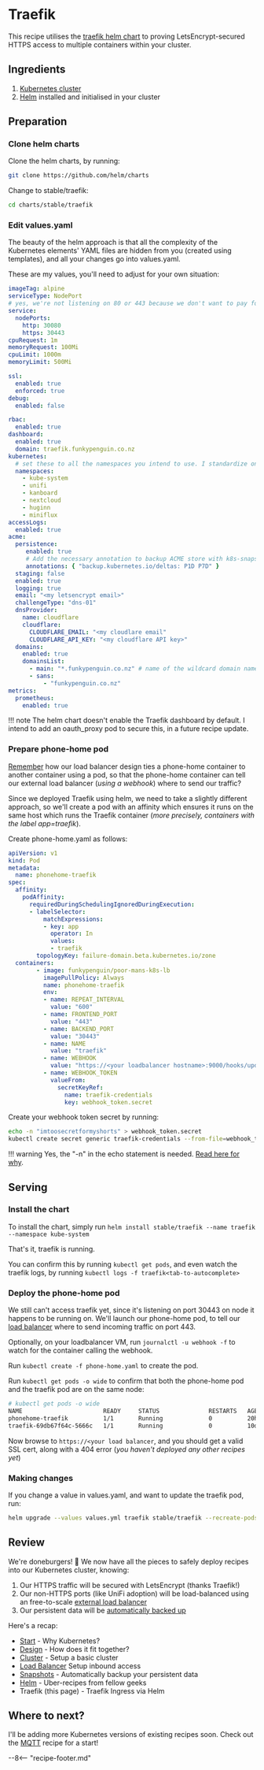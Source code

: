 # Traefik

This recipe utilises the [traefik helm chart](https://github.com/helm/charts/tree/master/stable/traefik) to proving LetsEncrypt-secured HTTPS access to multiple containers within your cluster.

## Ingredients

1. [Kubernetes cluster](/kubernetes/cluster/)
2. [Helm](/kubernetes/helm/) installed and initialised in your cluster

## Preparation

### Clone helm charts

Clone the helm charts, by running:

```bash
git clone https://github.com/helm/charts
```

Change to stable/traefik:

```bash
cd charts/stable/traefik
```

### Edit values.yaml

The beauty of the helm approach is that all the complexity of the Kubernetes elements' YAML files are hidden from you (created using templates), and all your changes go into values.yaml.

These are my values, you'll need to adjust for your own situation:

```yaml
imageTag: alpine
serviceType: NodePort
# yes, we're not listening on 80 or 443 because we don't want to pay for a loadbalancer IP to do this. I use poor-mans-k8s-lb instead
service:
  nodePorts:
    http: 30080
    https: 30443
cpuRequest: 1m
memoryRequest: 100Mi
cpuLimit: 1000m
memoryLimit: 500Mi

ssl:
  enabled: true
  enforced: true
debug:
  enabled: false

rbac:
  enabled: true
dashboard:
  enabled: true
  domain: traefik.funkypenguin.co.nz
kubernetes:
  # set these to all the namespaces you intend to use. I standardize on one-per-stack. You can always add more later
  namespaces:
    - kube-system
    - unifi
    - kanboard
    - nextcloud
    - huginn
    - miniflux
accessLogs:
  enabled: true
acme:
  persistence:
     enabled: true
     # Add the necessary annotation to backup ACME store with k8s-snapshots
     annotations: { "backup.kubernetes.io/deltas: P1D P7D" }
  staging: false
  enabled: true
  logging: true
  email: "<my letsencrypt email>"
  challengeType: "dns-01"
  dnsProvider:
    name: cloudflare
    cloudflare:
      CLOUDFLARE_EMAIL: "<my cloudlare email"
      CLOUDFLARE_API_KEY: "<my cloudflare API key>"
  domains:
    enabled: true
    domainsList:
      - main: "*.funkypenguin.co.nz" # name of the wildcard domain name for the certificate
      - sans:
          - "funkypenguin.co.nz"
metrics:
  prometheus:
    enabled: true
```

!!! note
    The helm chart doesn't enable the Traefik dashboard by default. I intend to add an oauth_proxy pod to secure this, in a future recipe update.

### Prepare phone-home pod

[Remember](/kubernetes/loadbalancer/) how our load balancer design ties a phone-home container to another container using a pod, so that the phone-home container can tell our external load balancer (_using a webhook_) where to send our traffic?

Since we deployed Traefik using helm, we need to take a slightly different approach, so we'll create a pod with an affinity which ensures it runs on the same host which runs the Traefik container (_more precisely, containers with the label app=traefik_).

Create phone-home.yaml as follows:

```yaml
apiVersion: v1
kind: Pod
metadata:
  name: phonehome-traefik
spec:
  affinity:
    podAffinity:
      requiredDuringSchedulingIgnoredDuringExecution:
      - labelSelector:
          matchExpressions:
          - key: app
            operator: In
            values:
            - traefik
        topologyKey: failure-domain.beta.kubernetes.io/zone
  containers:
        - image: funkypenguin/poor-mans-k8s-lb
          imagePullPolicy: Always
          name: phonehome-traefik
          env:
          - name: REPEAT_INTERVAL
            value: "600"
          - name: FRONTEND_PORT
            value: "443"
          - name: BACKEND_PORT
            value: "30443"
          - name: NAME
            value: "traefik"
          - name: WEBHOOK
            value: "https://<your loadbalancer hostname>:9000/hooks/update-haproxy"
          - name: WEBHOOK_TOKEN
            valueFrom:
              secretKeyRef:
                name: traefik-credentials
                key: webhook_token.secret
```

Create your webhook token secret by running:

```bash
echo -n "imtoosecretformyshorts" > webhook_token.secret
kubectl create secret generic traefik-credentials --from-file=webhook_token.secret
```

!!! warning
    Yes, the "-n" in the echo statement is needed. [Read here for why](https://www.funkypenguin.co.nz/beware-the-hidden-newlines-in-kubernetes-secrets/).

## Serving

### Install the chart

To install the chart, simply run ```helm install stable/traefik --name traefik --namespace kube-system```

That's it, traefik is running.

You can confirm this by running ```kubectl get pods```, and even watch the traefik logs, by running ```kubectl logs -f traefik<tab-to-autocomplete>```

### Deploy the phone-home pod

We still can't access traefik yet, since it's listening on port 30443 on node it happens to be running on. We'll launch our phone-home pod, to tell our [load balancer](/kubernetes/loadbalancer/) where to send incoming traffic on port 443.

Optionally, on your loadbalancer VM, run ```journalctl -u webhook -f``` to watch for the container calling the webhook.

Run ```kubectl create -f phone-home.yaml``` to create the pod.

Run ```kubectl get pods -o wide``` to confirm that both the phone-home pod and the traefik pod are on the same node:

```bash
# kubectl get pods -o wide
NAME                       READY     STATUS              RESTARTS   AGE       IP           NODE
phonehome-traefik          1/1       Running             0          20h       10.56.2.55   gke-penguins-are-sexy-8b85ef4d-2c9g
traefik-69db67f64c-5666c   1/1       Running             0          10d       10.56.2.30   gkepenguins-are-sexy-8b85ef4d-2c9g
```

Now browse to `https://<your load balancer`, and you should get a valid SSL cert, along with a 404 error (_you haven't deployed any other recipes yet_)

### Making changes

If you change a value in values.yaml, and want to update the traefik pod, run:

```bash
helm upgrade --values values.yml traefik stable/traefik --recreate-pods
```

## Review

We're doneburgers! 🍔 We now have all the pieces to safely deploy recipes into our Kubernetes cluster, knowing:

1. Our HTTPS traffic will be secured with LetsEncrypt (thanks Traefik!)
2. Our non-HTTPS ports (like UniFi adoption) will be load-balanced using an free-to-scale [external load balancer](/kubernetes/loadbalancer/)
3. Our persistent data will be [automatically backed up](/kubernetes/snapshots/)

Here's a recap:

* [Start](/kubernetes/) - Why Kubernetes?
* [Design](/kubernetes/design/) - How does it fit together?
* [Cluster](/kubernetes/cluster/) - Setup a basic cluster
* [Load Balancer](/kubernetes/loadbalancer/) Setup inbound access
* [Snapshots](/kubernetes/snapshots/) - Automatically backup your persistent data
* [Helm](/kubernetes/helm/) - Uber-recipes from fellow geeks
* Traefik (this page) - Traefik Ingress via Helm

## Where to next?

I'll be adding more Kubernetes versions of existing recipes soon. Check out the [MQTT](/recipes/mqtt/) recipe for a start!

[^1]: It's kinda lame to be able to bring up Traefik but not to use it. I'll be adding the oauth_proxy element shortly, which will make this last step a little more conclusive and exciting!

--8<-- "recipe-footer.md"
